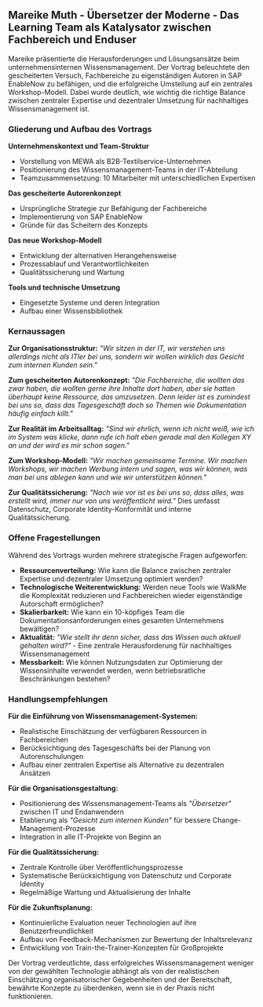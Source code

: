 ## Mareike Muth - Übersetzer der Moderne - Das Learning Team als Katalysator zwischen Fachbereich und Enduser

Mareike präsentierte die Herausforderungen und Lösungsansätze beim unternehmensinternen Wissensmanagement. Der Vortrag beleuchtete den gescheiterten Versuch, Fachbereiche zu eigenständigen Autoren in SAP EnableNow zu befähigen, und die erfolgreiche Umstellung auf ein zentrales Workshop-Modell. Dabei wurde deutlich, wie wichtig die richtige Balance zwischen zentraler Expertise und dezentraler Umsetzung für nachhaltiges Wissensmanagement ist.

### Gliederung und Aufbau des Vortrags

**Unternehmenskontext und Team-Struktur**
- Vorstellung von MEWA als B2B-Textilservice-Unternehmen
- Positionierung des Wissensmanagement-Teams in der IT-Abteilung
- Teamzusammensetzung: 10 Mitarbeiter mit unterschiedlichen Expertisen

**Das gescheiterte Autorenkonzept**
- Ursprüngliche Strategie zur Befähigung der Fachbereiche
- Implementierung von SAP EnableNow
- Gründe für das Scheitern des Konzepts

**Das neue Workshop-Modell**
- Entwicklung der alternativen Herangehensweise
- Prozessablauf und Verantwortlichkeiten
- Qualitätssicherung und Wartung

**Tools und technische Umsetzung**
- Eingesetzte Systeme und deren Integration
- Aufbau einer Wissensbibliothek

### Kernaussagen

**Zur Organisationsstruktur:**
*"Wir sitzen in der IT, wir verstehen uns allerdings nicht als ITler bei uns, sondern wir wollen wirklich das Gesicht zum internen Kunden sein."*

**Zum gescheiterten Autorenkonzept:**
*"Die Fachbereiche, die wollten das zwar haben, die wollten gerne ihre Inhalte dort haben, aber sie hatten überhaupt keine Ressource, das umzusetzen. Denn leider ist es zumindest bei uns so, dass das Tagesgeschäft doch so Themen wie Dokumentation häufig einfach killt."*

**Zur Realität im Arbeitsalltag:**
*"Sind wir ehrlich, wenn ich nicht weiß, wie ich im System was klicke, dann rufe ich halt eben gerade mal den Kollegen XY an und der wird es mir schon sagen."*

**Zum Workshop-Modell:**
*"Wir machen gemeinsame Termine. Wir machen Workshops, wir machen Werbung intern und sagen, was wir können, was man bei uns ablegen kann und wie wir unterstützen können."*

**Zur Qualitätssicherung:**
*"Nach wie vor ist es bei uns so, dass alles, was erstellt wird, immer nur von uns veröffentlicht wird."* Dies umfasst Datenschutz, Corporate Identity-Konformität und interne Qualitätssicherung.

### Offene Fragestellungen

Während des Vortrags wurden mehrere strategische Fragen aufgeworfen:

- **Ressourcenverteilung:** Wie kann die Balance zwischen zentraler Expertise und dezentraler Umsetzung optimiert werden?
- **Technologische Weiterentwicklung:** Werden neue Tools wie WalkMe die Komplexität reduzieren und Fachbereichen wieder eigenständige Autorschaft ermöglichen?
- **Skalierbarkeit:** Wie kann ein 10-köpfiges Team die Dokumentationsanforderungen eines gesamten Unternehmens bewältigen?
- **Aktualität:** *"Wie stellt ihr denn sicher, dass das Wissen auch aktuell gehalten wird?"* - Eine zentrale Herausforderung für nachhaltiges Wissensmanagement
- **Messbarkeit:** Wie können Nutzungsdaten zur Optimierung der Wissensinhalte verwendet werden, wenn betriebsratliche Beschränkungen bestehen?

### Handlungsempfehlungen

**Für die Einführung von Wissensmanagement-Systemen:**
- Realistische Einschätzung der verfügbaren Ressourcen in Fachbereichen
- Berücksichtigung des Tagesgeschäfts bei der Planung von Autorenschulungen
- Aufbau einer zentralen Expertise als Alternative zu dezentralen Ansätzen

**Für die Organisationsgestaltung:**
- Positionierung des Wissensmanagement-Teams als *"Übersetzer"* zwischen IT und Endanwendern
- Etablierung als *"Gesicht zum internen Kunden"* für bessere Change-Management-Prozesse
- Integration in alle IT-Projekte von Beginn an

**Für die Qualitätssicherung:**
- Zentrale Kontrolle über Veröffentlichungsprozesse
- Systematische Berücksichtigung von Datenschutz und Corporate Identity
- Regelmäßige Wartung und Aktualisierung der Inhalte

**Für die Zukunftsplanung:**
- Kontinuierliche Evaluation neuer Technologien auf ihre Benutzerfreundlichkeit
- Aufbau von Feedback-Mechanismen zur Bewertung der Inhaltsrelevanz
- Entwicklung von Train-the-Trainer-Konzepten für Großprojekte

Der Vortrag verdeutlichte, dass erfolgreiches Wissensmanagement weniger von der gewählten Technologie abhängt als von der realistischen Einschätzung organisatorischer Gegebenheiten und der Bereitschaft, bewährte Konzepte zu überdenken, wenn sie in der Praxis nicht funktionieren.
